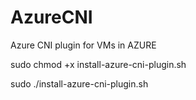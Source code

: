 # AzureCNI
Azure CNI plugin for VMs in AZURE

sudo chmod +x install-azure-cni-plugin.sh

sudo ./install-azure-cni-plugin.sh <version> <version>
